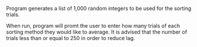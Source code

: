 Program generates a list of 1,000 random integers to be used for the sorting trials.

When run, program will promt the user to enter how many trials of each sorting method they would like to average.
It is advised that the number of trials less than or equal to 250 in order to reduce lag.
